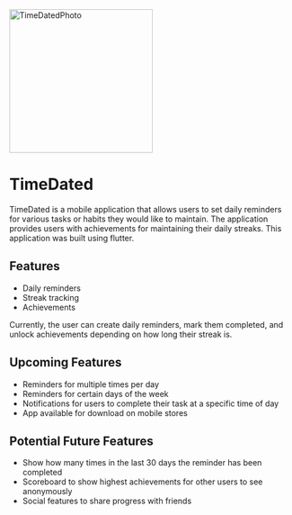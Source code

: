 <img width="255" alt="TimeDatedPhoto" src="https://user-images.githubusercontent.com/110746023/221074476-ef4adcde-26c5-4972-bf09-0d66ab550f37.png">

# TimeDated

TimeDated is a mobile application that allows users to set daily reminders for various tasks or habits they would like to maintain. The application provides users with achievements for maintaining their daily streaks. This application was built using flutter.

## Features

- Daily reminders
- Streak tracking
- Achievements

Currently, the user can create daily reminders, mark them completed, and unlock achievements depending on how long their streak is.

## Upcoming Features

- Reminders for multiple times per day
- Reminders for certain days of the week
- Notifications for users to complete their task at a specific time of day
- App available for download on mobile stores

## Potential Future Features

- Show how many times in the last 30 days the reminder has been completed
- Scoreboard to show highest achievements for other users to see anonymously
- Social features to share progress with friends
